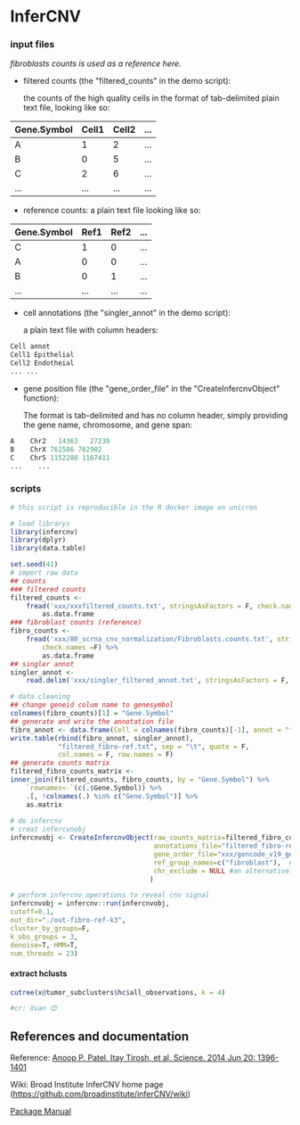 # InferCNV

### input files

*fibroblasts counts is used as a reference here.*

- filtered counts (the "filtered_counts" in the demo script): 

  the counts of the high quality cells in the format of tab-delimited plain text file, looking like so:  

| Gene.Symbol | Cell1 | Cell2 | ...  |
| ----------- | ----- | ----- | ---- |
| A           | 1     | 2     | ...  |
| B           | 0     | 5     | ...  |
| C           | 2     | 6     | ...  |
| ...         | ...   | ...   | ...  |

- reference counts: a plain text file looking like so:  

| Gene.Symbol | Ref1 | Ref2 | ...  |
| ----------- | ---- | ---- | ---- |
| C           | 1    | 0    | ...  |
| A           | 0    | 0    | ...  |
| B           | 0    | 1    | ...  |
| ...         | ...  | ...  | ...  |

- cell annotations (the "singler_annot" in the demo script): 

  a plain text file with column headers:  

```r
Cell annot
Cell1 Epithelial
Cell2 Endotheial
... ...
```

- gene position file (the "gene_order_file" in the "CreateInfercnvObject" function): 

  The format is tab-delimited and has no column header, simply providing the gene name, chromosome, and gene span:

```r
A    Chr2	14363	27239
B    ChrX 761586 762902
C    Chr5 1152288 1167411
...    ...
```

### scripts

```r
# this script is reproducible in the R docker image on unicron

# load librarys
library(infercnv)
library(dplyr)
library(data.table)

set.seed(41)
# import raw data
## counts
### filtered counts
filtered_counts <- 
	fread('xxx/xxxfiltered_counts.txt', stringsAsFactors = F, check.names =F) %>% 
		as.data.frame
### fibroblast counts (reference)
fibro_counts <- 
	fread('xxx/80_scrna_cnv_normalization/Fibroblasts.counts.txt', stringsAsFactors = F,
        check.names =F) %>% 
		as.data.frame
## singler annot
singler_annot <- 
	read.delim('xxx/singler_filtered_annot.txt', stringsAsFactors = F, check.names = F)

# data cleaning
## change geneid colum name to genesymbol
colnames(fibro_counts)[1] = "Gene.Symbol"
## generate and write the annotation file
fibro_annot <- data.frame(Cell = colnames(fibro_counts)[-1], annot = "fibroblast")
write.table(rbind(fibro_annot, singler_annot), 
            "filtered_fibro-ref.txt", sep = "\t", quote = F, 
            col.names = F, row.names = F)
## generate counts matrix
filtered_fibro_counts_matrix <- 
inner_join(filtered_counts, fibro_counts, by = "Gene.Symbol") %>% 
	`rownames<-`(c(.$Gene.Symbol)) %>% 
	.[, !colnames(.) %in% c("Gene.Symbol")] %>% 
	as.matrix
 
# do infercnv
# creat infercvnobj
infercnvobj <- CreateInfercnvObject(raw_counts_matrix=filtered_fibro_counts_matrix, 
                                    annotations_file="filtered_fibro-ref.txt", delim="\t", 
                                    gene_order_file="xxx/gencode_v19_gene_pos.txt",
                                    ref_group_names=c("fibroblast"),  #an alternative: NULL
                                    chr_exclude = NULL #an alternative: c("ChrM", "ChrX")
                                   )

# perform infercnv operations to reveal cnv signal
infercnvobj = infercnv::run(infercnvobj, 
cutoff=0.1,
out_dir="./out-fibro-ref-k3",
cluster_by_groups=F, 
k_obs_groups = 3,
denoise=T, HMM=T,  
num_threads = 23)
```

#### extract hclusts
```r
cutree(x@tumor_subclusters$hc$all_observations, k = 4)	

#cr: Xuan 😊
```

## References and documentation 
Reference: [Anoop P. Patel, Itay Tirosh, et al. Science. 2014 Jun 20: 1396-1401](http://www.ncbi.nlm.nih.gov/pmc/articles/PMC4123637/)

Wiki: Broad Institute InferCNV home page (https://github.com/broadinstitute/inferCNV/wiki)

[Package Manual](https://bioconductor.org/packages/release/bioc/manuals/infercnv/man/infercnv.pdf)

